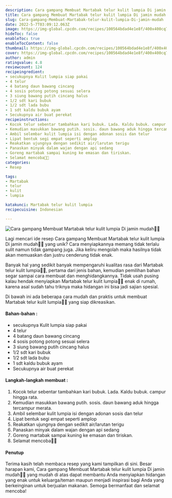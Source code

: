 ```yaml
---
description: Cara gampang Membuat Martabak telur kulit lumpia Di jamin mudah"
title: Cara gampang Membuat Martabak telur kulit lumpia Di jamin mudah
slug: Cara-gampang-Membuat-Martabak-telur-kulit-lumpia-Di-jamin-mudah
date: 2022-5-7T03:09:12.063Z
image: https://img-global.cpcdn.com/recipes/100564bdad4e1e8f/400x400cq70/photo.jpg
hideToc: false
enableToc: true
enableTocContent: false
thumbnail: https://img-global.cpcdn.com/recipes/100564bdad4e1e8f/400x400cq70/photo.jpg
cover: https://img-global.cpcdn.com/recipes/100564bdad4e1e8f/400x400cq70/photo.jpg
author: admin
ratingvalue: 4.8
reviewcount: 124
recipeingredient:
- secukupnya Kulit lumpia siap pakai
- 4 telur
- 4 batang daun bawang cincang
- 4 sosis potong potong sesuai selera
- 3 siung bawang putih cincang halus
- 1/2 sdt kari bubuk
- 1/2 sdt lada bubu
- 1 sdt kaldu bubuk ayam
- Secukupnya air buat perekat
recipeinstructions:
- Kocok telur sebentar tambahkan kari bubuk. Lada. Kaldu bubuk. campur hingga rata.
- Kemudian masukkan bawang putih. sosis. daun bawang aduk hingga tercampur merata.
- Ambil selembar kulit lumpia isi dengan adonan sosis dan telur
- Lipat bentuk segi empat seperti amplop
- Reakatkan ujungnya dengan sedikit air/larutan terigu
- Panaskan minyak dalam wajan dengan api sedang
- Goreng martabak sampai kuning ke emasan dan tiriskan.
- Selamat mencoba🤗🤗
categories:
- Resep

tags:
- Martabak
- telur
- kulit
- lumpia

katakunci: Martabak telur kulit lumpia
recipecuisine: Indonesian

---
```


![Cara gampang Membuat Martabak telur kulit lumpia Di jamin mudah👩‍🍳](https://img-global.cpcdn.com/recipes/100564bdad4e1e8f/400x400cq70/photo.jpg)

Lagi mencari ide resep Cara gampang Membuat Martabak telur kulit lumpia Di jamin mudah👩‍🍳 yang unik? Cara menyiapkannya memang tidak terlalu sulit namun tidak gampang juga. Jika keliru mengolah maka hasilnya tidak akan memuaskan dan justru cenderung tidak enak.

Banyak hal yang sedikit banyak mempengaruhi kualitas rasa dari Martabak telur kulit lumpia👩‍🍳, pertama dari jenis bahan, kemudian pemilihan bahan segar sampai cara membuat dan menghidangkannya. Tidak usah pusing kalau hendak menyiapkan Martabak telur kulit lumpia👩‍🍳 enak di rumah, karena asal sudah tahu triknya maka hidangan ini bisa jadi sajian spesial.

Di bawah ini ada beberapa cara mudah dan praktis untuk membuat Martabak telur kulit lumpia👩‍🍳 yang siap dikreasikan.

<!--inarticleads1-->

#### Bahan-bahan :

- secukupnya Kulit lumpia siap pakai
- 4 telur
- 4 batang daun bawang cincang
- 4 sosis potong potong sesuai selera
- 3 siung bawang putih cincang halus
- 1/2 sdt kari bubuk
- 1/2 sdt lada bubu
- 1 sdt kaldu bubuk ayam
- Secukupnya air buat perekat

<!--inarticleads2-->

#### Langkah-langkah membuat :

1. Kocok telur sebentar tambahkan kari bubuk. Lada. Kaldu bubuk. campur hingga rata.
1. Kemudian masukkan bawang putih. sosis. daun bawang aduk hingga tercampur merata.
1. Ambil selembar kulit lumpia isi dengan adonan sosis dan telur
1. Lipat bentuk segi empat seperti amplop
1. Reakatkan ujungnya dengan sedikit air/larutan terigu
1. Panaskan minyak dalam wajan dengan api sedang
1. Goreng martabak sampai kuning ke emasan dan tiriskan.
1. Selamat mencoba🤗🤗

#### Penutup

Terima kasih telah membaca resep yang kami tampilkan di sini. Besar harapan kami, Cara gampang Membuat Martabak telur kulit lumpia Di jamin mudah👩‍🍳 yang mudah di atas dapat membantu Anda menyiapkan hidangan yang enak untuk keluarga/teman maupun menjadi inspirasi bagi Anda yang berkeinginan untuk berjualan makanan. Semoga bermanfaat dan selamat mencoba!